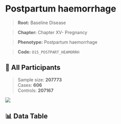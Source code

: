 # Postpartum haemorrhage

> **Root:** Baseline Disease  

> **Chapter:** Chapter XV- Pregnancy  

> **Phenotype:** Postpartum haemorrhage  

> **Code:** `O15_POSTPART_HEAMORRH`

## 🧪 All Participants  
> Sample size: **207773**  
> Cases: **606**  
> Controls: **207167**
<img src="/Sensitive/Figures/ALL/Baseline/O15_POSTPART_HEAMORRH.png"/>

## 📊 Data Table
<CsvTableMRF src="/Sensitive/Data/ALL/Baseline/LG_O15_POSTPART_HEAMORRH.csv"/>

